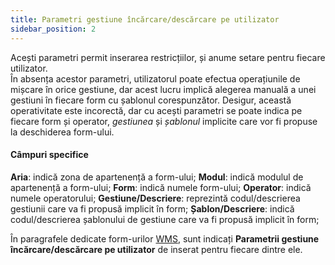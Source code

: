 ```yaml
---
title: Parametri gestiune încărcare/descărcare pe utilizator
sidebar_position: 2
---
```


Acești parametri permit inserarea restricțiilor, și anume setare pentru fiecare utilizator.  
În absența acestor parametri, utilizatorul poate efectua operațiunile de mișcare în orice gestiune, dar acest lucru implică alegerea manuală a unei gestiuni în fiecare form cu șablonul corespunzător. 
Desigur, această operativitate este incorectă, dar cu acești parametri se poate indica pe fiecare form și operator, *gestiunea* și *șablonul* implicite care vor fi propuse la deschiderea form-ului.

#### Câmpuri specifice

**Aria**: indică zona de apartenență a form-ului;
**Modul**: indică modulul de apartenență a form-ului;
**Form**: indică numele form-ului;
**Operator**: indică numele operatorului;
**Gestiune/Descriere**: reprezintă codul/descrierea gestiunii care va fi propusă implicit în form;
**Șablon/Descriere**: indică codul/descrierea șablonului de gestiune care va fi propusă implicit în form;

În paragrafele dedicate form-urilor [WMS](/docs/logistics/wms/wms-intro), sunt indicați **Parametrii gestiune încărcare/descărcare pe utilizator** de inserat pentru fiecare dintre ele.